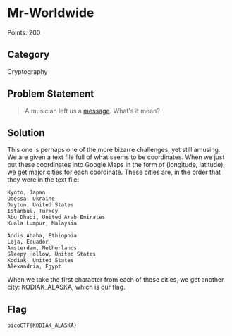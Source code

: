 # Mr-Worldwide
Points: 200
## Category
Cryptography
## Problem Statement
> A musician left us a [message](message.txt). What's it mean?
## Solution
This one is perhaps one of the more bizarre challenges, yet still amusing. We are given a text file full of what seems to be coordinates. When we just put these coordinates into Google Maps in the form of (longitude, latitude), we get major cities for each coordinate. These cities are, in the order that they were in the text file:
```
Kyoto, Japan				
Odessa, Ukraine				
Dayton, United States			
Istanbul, Turkey			
Abu Dhabi, United Arab Emirates		
Kuala Lumpur, Malaysia			
_					
Addis Ababa, Ethiophia			
Loja, Ecuador				
Amsterdam, Netherlands			
Sleepy Hollow, United States		
Kodiak, United States			
Alexandria, Egypt		
```
When we take the first character from each of these cities, we get another city: KODIAK_ALASKA, which is our flag.
## Flag
`picoCTF{KODIAK_ALASKA}`